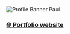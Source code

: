<picture>
  <img alt="Profile Banner Paul" src="https://user-images.githubusercontent.com/62121921/227741508-1f80bab0-54ed-482a-944f-103e1df54561.png">
</picture>
<h3><a href="https://pauls23.000webhostapp.com" target="_blank">🌐 Portfolio website</a></h3Z>
